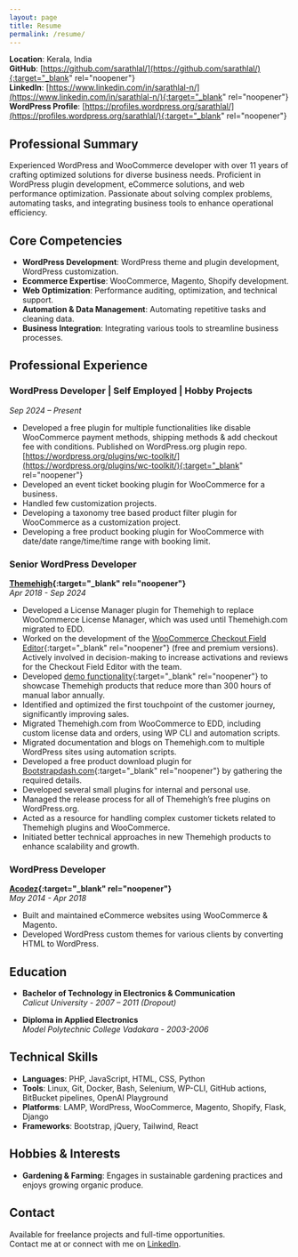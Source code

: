 ```yaml
---
layout: page
title: Resume
permalink: /resume/
---
```


**Location**: Kerala, India  
**GitHub**: [https://github.com/sarathlal/](https://github.com/sarathlal/){:target="_blank" rel="noopener"}   
**LinkedIn**: [https://www.linkedin.com/in/sarathlal-n/](https://www.linkedin.com/in/sarathlal-n/){:target="_blank" rel="noopener"}  
**WordPress Profile**: [https://profiles.wordpress.org/sarathlal/](https://profiles.wordpress.org/sarathlal/){:target="_blank" rel="noopener"}  

## Professional Summary

Experienced WordPress and WooCommerce developer with over 11 years of crafting optimized solutions for diverse business needs. Proficient in WordPress plugin development, eCommerce solutions, and web performance optimization. Passionate about solving complex problems, automating tasks, and integrating business tools to enhance operational efficiency.

## Core Competencies

- **WordPress Development**: WordPress theme and plugin development, WordPress customization.
- **Ecommerce Expertise**: WooCommerce, Magento, Shopify development.
- **Web Optimization**: Performance auditing, optimization, and technical support.
- **Automation & Data Management**: Automating repetitive tasks and cleaning data.
- **Business Integration**: Integrating various tools to streamline business processes.

## Professional Experience

### WordPress Developer | Self Employed | Hobby Projects
_Sep 2024 – Present_

- Developed a free plugin for multiple functionalities like disable WooCommerce payment methods, shipping methods & add checkout fee with conditions. Published on WordPress.org plugin repo. [https://wordpress.org/plugins/wc-toolkit/](https://wordpress.org/plugins/wc-toolkit/){:target="_blank" rel="noopener"}
- Developed an event ticket booking plugin for WooCommerce for a business.
- Handled few customization projects.
- Developing a taxonomy tree based product filter plugin for WooCommerce as a customization project.
- Developing a free product booking plugin for WooCommerce with date/date range/time/time range with booking limit.

### Senior WordPress Developer  
**[Themehigh](https://www.themehigh.com/){:target="_blank" rel="noopener"}**  
_Apr 2018 - Sep 2024_

- Developed a License Manager plugin for Themehigh to replace WooCommerce License Manager, which was used until Themehigh.com migrated to EDD.
- Worked on the development of the [WooCommerce Checkout Field Editor](https://wordpress.org/plugins/woo-checkout-field-editor-pro/){:target="_blank" rel="noopener"} (free and premium versions). Actively involved in decision-making to increase activations and reviews for the Checkout Field Editor with the team.
- Developed [demo functionality](https://flydemos.com/){:target="_blank" rel="noopener"} to showcase Themehigh products that reduce more than 300 hours of manual labor annually.
- Identified and optimized the first touchpoint of the customer journey, significantly improving sales.
- Migrated Themehigh.com from WooCommerce to EDD, including custom license data and orders, using WP CLI and automation scripts.
- Migrated documentation and blogs on Themehigh.com to multiple WordPress sites using automation scripts.
- Developed a free product download plugin for [Bootstrapdash.com](https://www.bootstrapdash.com/){:target="_blank" rel="noopener"} by gathering the required details.
- Developed several small plugins for internal and personal use.
- Managed the release process for all of Themehigh’s free plugins on WordPress.org.
- Acted as a resource for handling complex customer tickets related to Themehigh plugins and WooCommerce.
- Initiated better technical approaches in new Themehigh products to enhance scalability and growth.

### WordPress Developer  
**[Acodez](https://acodez.in/){:target="_blank" rel="noopener"}**  
_May 2014 - Apr 2018_

- Built and maintained eCommerce websites using WooCommerce & Magento.
- Developed WordPress custom themes for various clients by converting HTML to WordPress.

## Education

- **Bachelor of Technology in Electronics & Communication**  
  _Calicut University - 2007 – 2011 (Dropout)_

- **Diploma in Applied Electronics**  
  _Model Polytechnic College Vadakara - 2003-2006_

## Technical Skills

- **Languages**: PHP, JavaScript, HTML, CSS, Python
- **Tools**: Linux, Git, Docker, Bash, Selenium, WP-CLI, GitHub actions, BitBucket pipelines, OpenAI Playground
- **Platforms**: LAMP, WordPress, WooCommerce, Magento, Shopify, Flask, Django
- **Frameworks**: Bootstrap, jQuery, Tailwind, React

## Hobbies & Interests

- **Gardening & Farming**: Engages in sustainable gardening practices and enjoys growing organic produce.

## Contact

Available for freelance projects and full-time opportunities.  
Contact me at <span id="my-email"></span> or connect with me on [LinkedIn](https://www.linkedin.com/in/sarathlal-n/).


<script>
  var parts = ["hello", "sarathlal", "com", "&#46;", "&#64;"];
  var email = parts[0] + parts[4] + parts[1] + parts[3] + parts[2];
  var email_tag = "<a href=" + "mail" + "to:" + email + ">" + email + "</a>";
  document.getElementById("my-email").innerHTML=email_tag;
</script>
